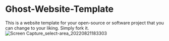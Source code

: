 # Ghost-Website-Template
This is a website template for your open-source or software project that you can change to your liking. Simply fork it.
![Screen Capture_select-area_20220821183303](https://user-images.githubusercontent.com/87983726/185801326-da227bf3-0770-4498-8f3e-9cab8856c28c.png)
